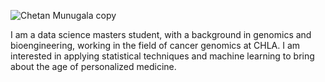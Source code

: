 ![Chetan Munugala copy ](https://user-images.githubusercontent.com/60587652/142346473-6f37a82c-1f50-4e1f-b165-208139106ba0.jpg)

I am a data science masters student, with a background in genomics and bioengineering, working in the field of cancer genomics at CHLA. I am interested in applying statistical techniques and machine learning to bring about the age of personalized medicine.
